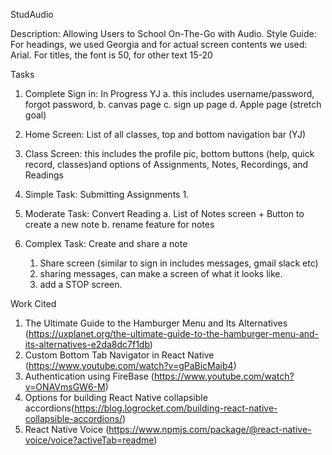 StudAudio



Description: Allowing Users to School On-The-Go with Audio. 
Style Guide:
For headings, we used Georgia and for actual screen contents we used: Arial. For titles, the font is 50, for other text 15-20


Tasks 
1. Complete Sign in: In Progress YJ
    a. this includes username/password, forgot password, 
    b. canvas page
    c. sign up page
    d. Apple page (stretch goal)
2. Home Screen: List of all classes, top and bottom navigation bar (YJ)
3. Class Screen: this includes the profile pic,  bottom buttons (help, quick record, classes)and options of Assignments, Notes, Recordings, and Readings
4. Simple Task: Submitting Assignments
    1. 

5. Moderate Task: Convert Reading
    a. List of Notes screen + Button to create a new note
    b. rename feature for notes
6. Complex Task: Create and share a note
   1. Share screen (similar to sign in includes messages, gmail slack etc)
   2. sharing messages, can make a screen of what it looks like. 
   3. add a STOP screen. 



Work Cited

1. The Ultimate Guide to the Hamburger Menu and Its Alternatives (https://uxplanet.org/the-ultimate-guide-to-the-hamburger-menu-and-its-alternatives-e2da8dc7f1db)
2. Custom Bottom Tab Navigator in React Native (https://www.youtube.com/watch?v=gPaBicMaib4)
3. Authentication using FireBase (https://www.youtube.com/watch?v=ONAVmsGW6-M)
4. Options for building React Native collapsible accordions(https://blog.logrocket.com/building-react-native-collapsible-accordions/)
5. React Native Voice (https://www.npmjs.com/package/@react-native-voice/voice?activeTab=readme)





